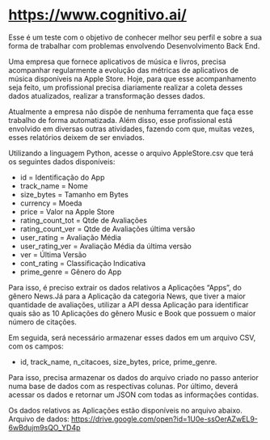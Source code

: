 # https://www.cognitivo.ai/

 Esse é um teste com o objetivo de conhecer melhor seu perfil e sobre a sua forma de trabalhar com problemas envolvendo Desenvolvimento Back End.

 Uma empresa que fornece aplicativos de música e livros, precisa acompanhar regularmente a evolução das métricas de aplicativos de música disponíveis na Apple Store. Hoje, para que esse acompanhamento seja feito, um profissional precisa diariamente realizar a coleta desses dados atualizados, realizar a transformação desses dados.

 Atualmente a empresa não dispõe de nenhuma ferramenta que faça esse trabalho de forma automatizada. Além disso, esse profissional está envolvido em diversas outras atividades, fazendo com que, muitas vezes, esses relatórios deixem de ser enviados.

 Utilizando a linguagem Python, acesse o arquivo AppleStore.csv que terá os seguintes dados disponíveis: 
  * id = Identificação do App
  * track_name = Nome
  * size_bytes = Tamanho em Bytes
  * currency = Moeda
  * price = Valor na Apple Store
  * rating_count_tot = Qtde de Avaliações
  * rating_count_ver = Qtde de Avaliações última versão 
  * user_rating = Avaliação Média 
  * user_rating_ver = Avaliação Média da última versão 
  * ver = Última Versão 
  * cont_rating = Classificação Indicativa 
  * prime_genre = Gênero do App  
  
 Para isso, é preciso extrair os dados relativos a Aplicações “Apps”, do gênero News.Já para a Aplicação da categoria News, que tiver a maior quantidade de avaliações, utilizar a API dessa Aplicação para identificar quais são as 10 Aplicações do gênero Music e Book que possuem o maior número de citações.
 
 Em seguida, será necessário armazenar esses dados em um arquivo CSV, com os campos:
   * id, track_name, n_citacoes, size_bytes, price, prime_genre.
 
 Para isso, precisa armazenar os dados do arquivo criado no passo anterior numa base de dados com as respectivas colunas. Por último, deverá acessar os dados e retornar um JSON com todas as informações contidas.
 
 Os dados relativos as Aplicações estão disponíveis no arquivo abaixo. Arquivo de dados: https://drive.google.com/open?id=1U0e-ssOerAZwEL9-6wBdujm9sQO_YD4p
